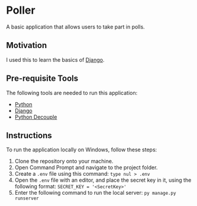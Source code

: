 # Poller
A basic application that allows users to take part in polls.


## Motivation
I used this to learn the basics of [Django](https://docs.djangoproject.com/en/4.1/intro/tutorial01/).

## Pre-requisite Tools
The following tools are needed to run this application:
- [Python](https://www.python.org/downloads/)
- [Django](https://docs.djangoproject.com/en/4.1/intro/install/)
- [Python Decouple](https://pypi.org/project/python-decouple/)


## Instructions
To run the application locally on Windows, follow these steps:

1. Clone the repository onto your machine.
2. Open Command Prompt and navigate to the project folder.
3. Create a `.env` file using this command: `type nul > .env`
4. Open the `.env` file with an editor, and place the secret key in it, using the following format: `SECRET_KEY = '<SecretKey>'`
5. Enter the following command to run the local server: `py manage.py runserver`
